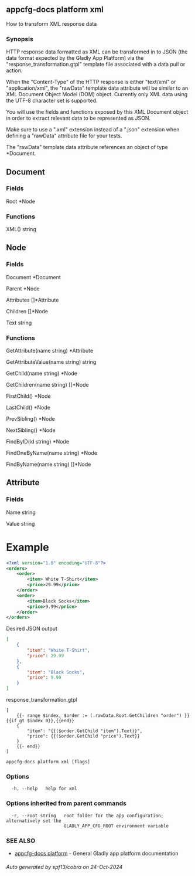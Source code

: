 ## appcfg-docs platform xml

How to transform XML response data

### Synopsis

HTTP response data formatted as XML can be transformed in to JSON (the data
format expected by the Gladly App Platform) via the "response_transformation.gtpl"
template file associated with a data pull or action.

When the "Content-Type" of the HTTP response is either "text/xml" or
"application/xml", the "rawData" template data attribute will be similar
to an XML Document Object Model (DOM) object. Currently only XML data
using the UTF-8 character set is supported.

You will use the fields and functions exposed by this XML Document object in
order to extract relevant data to be represented as JSON.

Make sure to use a ".xml" extension instead of a ".json" extension when
defining a "rawData" attribute file for your tests.

The "rawData" template data attribute references an object of type *Document.

## Document

### Fields

Root        *Node

### Functions

XML() string

## Node

### Fields

Document    *Document

Parent      *Node

Attributes  []*Attribute

Children    []*Node

Text string

### Functions

GetAttribute(name string) *Attribute

GetAttributeValue(name string) string

GetChild(name string) *Node

GetChildren(name string) []*Node

FirstChild() *Node

LastChild() *Node

PrevSibling() *Node

NextSibling() *Node

FindByID(id string) *Node

FindOneByName(name string) *Node

FindByName(name string) []*Node

## Attribute

### Fields

Name        string

Value       string

# Example

``` XML
<?xml version="1.0" encoding="UTF-8"?>
<orders>
    <order>
        <item> White T-Shirt</item>
        <price>29.99</price>
    </order>
    <order>
        <item>Black Socks</item>
        <price>9.99</price>
    </order>
</orders>
```

Desired JSON output

``` JSON
[
    {
        "item": "White T-Shirt",
        "price": 29.99
    },
    {
        "item": "Black Socks",
        "price": 9.99
    }
]
```

response_transformation.gtpl

```
[
    {{- range $index, $order := (.rawData.Root.GetChildren "order") }}{{if gt $index 0}},{{end}}
    {
        "item": "{{($order.GetChild "item").Text}}",
        "price": {{($order.GetChild "price").Text}}
    }
    {{- end}}
]
```


```
appcfg-docs platform xml [flags]
```

### Options

```
  -h, --help   help for xml
```

### Options inherited from parent commands

```
  -r, --root string   root folder for the app configuration; alternatively set the
                      GLADLY_APP_CFG_ROOT environment variable
```

### SEE ALSO

* [appcfg-docs platform](appcfg-docs_platform.md)	 - General Gladly app platform documentation

###### Auto generated by spf13/cobra on 24-Oct-2024
